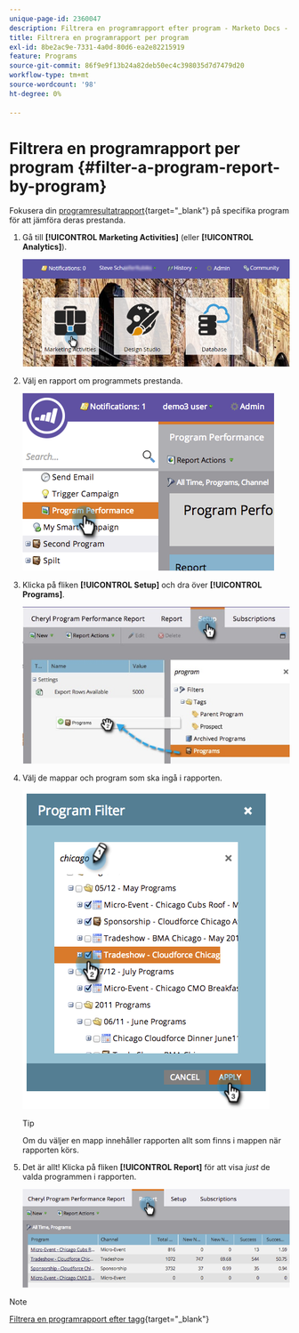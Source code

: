 ```yaml
---
unique-page-id: 2360047
description: Filtrera en programrapport efter program - Marketo Docs - produktdokumentation
title: Filtrera en programrapport per program
exl-id: 8be2ac9e-7331-4a0d-80d6-ea2e82215919
feature: Programs
source-git-commit: 86f9e9f13b24a82deb50ec4c398035d7d7479d20
workflow-type: tm+mt
source-wordcount: '98'
ht-degree: 0%

---
```


# Filtrera en programrapport per program {#filter-a-program-report-by-program}

Fokusera din [programresultatrapport](/help/marketo/product-docs/core-marketo-concepts/programs/program-performance-report/create-a-program-performance-report.md){target="_blank"} på specifika program för att jämföra deras prestanda.

1. Gå till **[!UICONTROL Marketing Activities]** (eller **[!UICONTROL Analytics]**).

   ![](assets/login-marketing-activities-3.png)

1. Välj en rapport om programmets prestanda.

   ![](assets/image2014-9-23-16-3a4-3a4.png)

1. Klicka på fliken **[!UICONTROL Setup]** och dra över **[!UICONTROL Programs]**.

   ![](assets/prospect3.jpg)

1. Välj de mappar och program som ska ingå i rapporten.

   ![](assets/image2014-9-23-16-3a5-3a5.png)

   >[!TIP]
   >
   >Om du väljer en mapp innehåller rapporten allt som finns i mappen när rapporten körs.

1. Det är allt! Klicka på fliken **[!UICONTROL Report]** för att visa _just_ de valda programmen i rapporten.

   ![](assets/image2014-9-23-16-3a5-3a41.png)

>[!NOTE]
>
>[Filtrera en programrapport efter tagg](/help/marketo/product-docs/core-marketo-concepts/programs/program-performance-report/filter-a-program-report-by-tag.md){target="_blank"}
